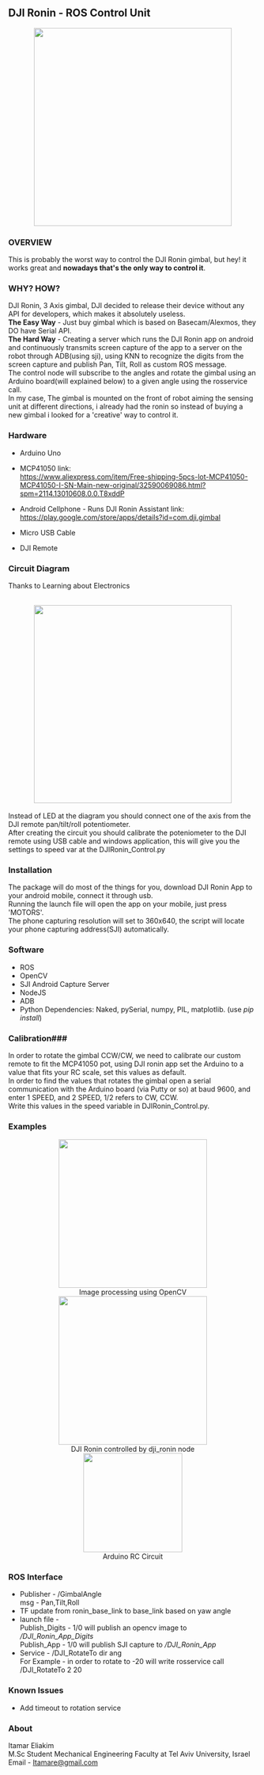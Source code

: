 
DJI Ronin - ROS Control Unit
------------------------
<center>
<img src="http://www.wcxsports.com/media/catalog/product/cache/1/image/650x/040ec09b1e35df139433887a97daa66f/s/p/spec_ronin-new.jpg" height="400" width=auto>
</center>

### OVERVIEW ###
This is probably the worst way to control the DJI Ronin gimbal, but hey! it works great and **nowadays that's the only way to control it**.

### WHY? HOW? ###
DJI Ronin, 3 Axis gimbal, DJI decided to release their device without any API for developers, which makes it absolutely useless. <br>
__The Easy Way__ - Just buy gimbal which is based on Basecam/Alexmos, they DO have Serial API.<br>
__The Hard Way__ - Creating a server which runs the DJI Ronin app on android and continuously transmits screen capture of the app to a server on the robot through ADB(using sji), using KNN to recognize the digits from the screen capture and publish Pan, Tilt, Roll as custom ROS message. <br>
The control node will subscribe to the angles and rotate the gimbal using an Arduino board(will explained below) to a given angle using the rosservice call.<br>
In my case, The gimbal is mounted on the front of robot aiming the sensing unit at different directions, i already had the ronin so instead of buying a new gimbal i looked for a 'creative' way to control it.

### Hardware ###
* Arduino Uno
* MCP41050
link: <br>https://www.aliexpress.com/item/Free-shipping-5pcs-lot-MCP41050-MCP41050-I-SN-Main-new-original/32590069086.html?spm=2114.13010608.0.0.T8xddP

* Android Cellphone - Runs DJI Ronin Assistant
link: <br>https://play.google.com/store/apps/details?id=com.dji.gimbal

* Micro USB Cable
* DJI Remote

### Circuit Diagram ###
Thanks to Learning about Electronics <br><br>
<center><img src="http://www.learningaboutelectronics.com/images/MCP4131-digital-potentiometer-circuit.png" height="400"></center>
<br>
Instead of LED at the diagram you should connect one of the axis from the DJI remote pan/tilt/roll potentiometer.<br>
After creating the circuit you should calibrate the poteniometer to the DJI remote using USB cable and windows application, this will give you the settings to speed var at the DJIRonin_Control.py

### Installation ###
The package will do most of the things for you, download DJI Ronin App to your android mobile, connect it through usb.<br>
Running the launch file will open the app on your mobile, just press 'MOTORS'.<br>
The phone capturing resolution will set to 360x640, the script will locate your phone capturing address(SJI) automatically.

### Software ###
* ROS
* OpenCV
* SJI Android Capture Server
* NodeJS
* ADB
* Python Dependencies: Naked, pySerial, numpy, PIL, matplotlib. (use *pip install*)

### Calibration###
In order to rotate the gimbal CCW/CW, we need to calibrate our custom remote to fit the MCP41050 pot, using DJI ronin app set the Arduino to a value that fits your RC scale, set this values as default.<br> 
In order to find the values that rotates the gimbal open a serial communication with the Arduino board (via Putty or so) at baud 9600, and enter 1 SPEED, and 2 SPEED, 1/2 refers to CW, CCW.<br> Write this values in the speed variable in DJIRonin_Control.py.

### Examples ###
<center><img src="https://s29.postimg.org/gbdp9mlrb/Selection_003.png" height="300"><br>Image processing using OpenCV<br></center>

<center><img src="https://media.giphy.com/media/3oriNTYzEIr30RBxxm/source.gif" height="300"><br>DJI Ronin controlled by dji_ronin node<br></center>

<center><img src="https://s18.postimg.org/lw475tejt/Selection_004.png" height="200"><br>Arduino RC Circuit</center>



### ROS Interface ###
* Publisher - /GimbalAngle <br>
msg - Pan,Tilt,Roll
* TF update from ronin_base_link to base_link based on yaw angle
* launch file - <br>
Publish_Digits - 1/0 will publish an opencv image to */DJI_Ronin_App_Digits*<br>
Publish_App - 1/0 will publish SJI capture to */DJI_Ronin_App*<br>
* Service - /DJI_RotateTo dir ang<br>
For Example - in order to rotate to -20 will write rosservice call /DJI_RotateTo 2 20


### Known Issues ###
* Add timeout to rotation service


### About ###
Itamar Eliakim<br>
M.Sc Student Mechanical Engineering Faculty at Tel Aviv University, Israel<br>
Email - Itamare@gmail.com



